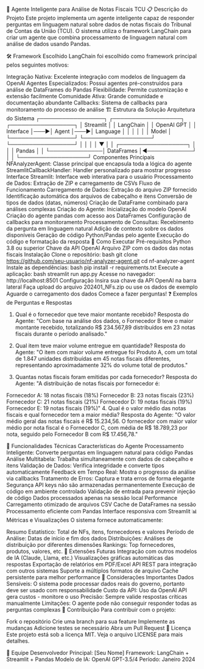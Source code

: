 🧠 Agente Inteligente para Análise de Notas Fiscais TCU
📋 Descrição do Projeto
Este projeto implementa um agente inteligente capaz de responder perguntas em linguagem natural sobre dados de notas fiscais do Tribunal de Contas da União (TCU). O sistema utiliza o framework LangChain para criar um agente que combina processamento de linguagem natural com análise de dados usando Pandas.

🛠️ Framework Escolhido
LangChain foi escolhido como framework principal pelos seguintes motivos:

Integração Nativa: Excelente integração com modelos de linguagem da OpenAI
Agentes Especializados: Possui agentes pré-construídos para análise de DataFrames do Pandas
Flexibilidade: Permite customização e extensão facilmente
Comunidade Ativa: Grande comunidade e documentação abundante
Callbacks: Sistema de callbacks para monitoramento do processo de análise
🏗️ Estrutura da Solução
Arquitetura do Sistema
┌─────────────────┐    ┌──────────────────┐    ┌─────────────────┐
│   Streamlit     │    │   LangChain      │    │   OpenAI GPT    │
│   Interface     │───▶│   Agent          │───▶│   Language      │
│                 │    │                  │    │   Model         │
└─────────────────┘    └──────────────────┘    └─────────────────┘
         │                        │                       │
         │                        ▼                       │
         │              ┌──────────────────┐             │
         │              │   Pandas         │             │
         └──────────────│   DataFrames     │◀────────────┘
                        │                  │
                        └──────────────────┘
Componentes Principais
NFAnalyzerAgent: Classe principal que encapsula toda a lógica do agente
StreamlitCallbackHandler: Handler personalizado para mostrar progresso
Interface Streamlit: Interface web interativa para o usuário
Processamento de Dados: Extração de ZIP e carregamento de CSVs
Fluxo de Funcionamento
Carregamento de Dados:
Extração do arquivo ZIP fornecido
Identificação automática dos arquivos de cabeçalho e itens
Conversão de tipos de dados (datas, números)
Criação de DataFrame combinado para análises complexas
Criação do Agente:
Inicialização do modelo OpenAI
Criação do agente pandas com acesso aos DataFrames
Configuração de callbacks para monitoramento
Processamento de Consultas:
Recebimento da pergunta em linguagem natural
Adição de contexto sobre os dados disponíveis
Geração de código Python/Pandas pelo agente
Execução do código e formatação da resposta
🚀 Como Executar
Pré-requisitos
Python 3.8 ou superior
Chave da API OpenAI
Arquivo ZIP com os dados das notas fiscais
Instalação
Clone o repositório:
bash
git clone https://github.com/seu-usuario/nf-analyzer-agent.git
cd nf-analyzer-agent
Instale as dependências:
bash
pip install -r requirements.txt
Execute a aplicação:
bash
streamlit run app.py
Acesse no navegador: http://localhost:8501
Configuração
Insira sua chave da API OpenAI na barra lateral
Faça upload do arquivo 202401_NFs.zip ou use os dados de exemplo
Aguarde o carregamento dos dados
Comece a fazer perguntas!
❓ Exemplos de Perguntas e Respostas
1. Qual é o fornecedor que teve maior montante recebido?
Resposta do Agente: "Com base na análise dos dados, o Fornecedor B teve o maior montante recebido, totalizando R$ 234.567,89 distribuídos em 23 notas fiscais durante o período analisado."

2. Qual item teve maior volume entregue em quantidade?
Resposta do Agente: "O item com maior volume entregue foi Produto A, com um total de 1.847 unidades distribuídas em 45 notas fiscais diferentes, representando aproximadamente 32% do volume total de produtos."

3. Quantas notas fiscais foram emitidas por cada fornecedor?
Resposta do Agente: "A distribuição de notas fiscais por fornecedor é:

Fornecedor A: 18 notas fiscais (18%)
Fornecedor B: 23 notas fiscais (23%)
Fornecedor C: 21 notas fiscais (21%)
Fornecedor D: 19 notas fiscais (19%)
Fornecedor E: 19 notas fiscais (19%)"
4. Qual é o valor médio das notas fiscais e qual fornecedor tem a maior média?
Resposta do Agente: "O valor médio geral das notas fiscais é R$ 15.234,56. O fornecedor com maior valor médio por nota fiscal é o Fornecedor C, com média de R$ 18.789,23 por nota, seguido pelo Fornecedor B com R$ 17.456,78."

🔧 Funcionalidades Técnicas
Características do Agente
Processamento Inteligente: Converte perguntas em linguagem natural para código Pandas
Análise Multitabela: Trabalha simultaneamente com dados de cabeçalho e itens
Validação de Dados: Verifica integridade e converte tipos automaticamente
Feedback em Tempo Real: Mostra o progresso da análise via callbacks
Tratamento de Erros: Captura e trata erros de forma elegante
Segurança
API keys não são armazenadas permanentemente
Execução de código em ambiente controlado
Validação de entrada para prevenir injeção de código
Dados processados apenas na sessão local
Performance
Carregamento otimizado de arquivos CSV
Cache de DataFrames na sessão
Processamento eficiente com Pandas
Interface responsiva com Streamlit
📊 Métricas e Visualizações
O sistema fornece automaticamente:

Resumo Estatístico: Total de NFs, itens, fornecedores e valores
Período de Análise: Datas de início e fim dos dados
Distribuições: Análises de distribuição por diferentes dimensões
Rankings: Top fornecedores, produtos, valores, etc.
🔄 Extensões Futuras
Integração com outros modelos de IA (Claude, Llama, etc.)
Visualizações gráficas automáticas das respostas
Exportação de relatórios em PDF/Excel
API REST para integração com outros sistemas
Suporte a múltiplos formatos de arquivo
Cache persistente para melhor performance
📝 Considerações Importantes
Dados Sensíveis: O sistema pode processar dados reais do governo, portanto deve ser usado com responsabilidade
Custo da API: Uso da OpenAI API gera custos - monitore o uso
Precisão: Sempre valide respostas críticas manualmente
Limitações: O agente pode não conseguir responder todas as perguntas complexas
🤝 Contribuição
Para contribuir com o projeto:

Fork o repositório
Crie uma branch para sua feature
Implemente as mudanças
Adicione testes se necessário
Abra um Pull Request
📄 Licença
Este projeto está sob a licença MIT. Veja o arquivo LICENSE para mais detalhes.

👥 Equipe
Desenvolvedor Principal: [Seu Nome]
Framework: LangChain + Streamlit + Pandas
Modelo de IA: OpenAI GPT-3.5/4
Período: Janeiro 2024
